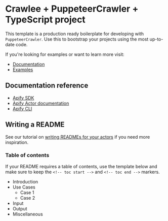 # Crawlee + PuppeteerCrawler + TypeScript project

This template is a production ready boilerplate for developing with `PuppeteerCrawler`. Use this to bootstrap your projects using the most up-to-date code.

If you're looking for examples or want to learn more visit:

- [Documentation](https://sdk.apify.com/docs/api/puppeteer-crawler)
- [Examples](https://sdk.apify.com/docs/examples/puppeteer-crawler)

## Documentation reference

- [Apify SDK](https://sdk.apify.com/)
- [Apify Actor documentation](https://docs.apify.com/actor)
- [Apify CLI](https://docs.apify.com/cli)

## Writing a README

See our tutorial on [writing READMEs for your actors](https://help.apify.com/en/articles/2912548-how-to-write-great-readme-for-your-actors) if you need more inspiration.

### Table of contents

If your README requires a table of contents, use the template below and make sure to keep the `<!-- toc start -->` and `<!-- toc end -->` markers.

<!-- toc start -->
- Introduction
- Use Cases
    - Case 1
    - Case 2
- Input
- Output
- Miscellaneous
 <!-- toc end -->
